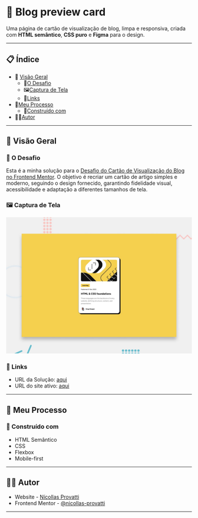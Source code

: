 # 📝 Blog preview card

Uma página de cartão de visualização de blog, limpa e responsiva, criada com **HTML semântico**, **CSS puro** e **Figma** para o design.

---

## 📋 Índice

- 📖 [Visão Geral](#visão-geral)
  - 🎯[O Desafio](#o-desafio)
  - 🖼️[Captura de Tela](#captura-de-tela)
  - 🔗[Links](#links)
- 🧠[Meu Processo](#meu-processo)
  - 🧱[Construído com](#construído-com)
- 👨‍💻[Autor](#autor)

---

## 📖 Visão Geral

### 🎯 O Desafio

Esta é a minha solução para o [Desafio do Cartão de Visualização do Blog no Frontend Mentor](https://www.frontendmentor.io/challenges/blog-preview-card-ckPaj01IcS). O objetivo é recriar um cartão de artigo simples e moderno, seguindo o design fornecido, garantindo fidelidade visual, acessibilidade e adaptação a diferentes tamanhos de tela.


### 🖼️ Captura de Tela

![captura de tela](design/preview.jpg)

### 🔗 Links

- URL da Solução: [aqui](https://github.com/nicollas-provatti/blog-preview-card)
- URL do site ativo: [aqui](https://nicollas-provatti.github.io/blog-preview-card/)

---

## 🧠 Meu Processo

### 🧱 Construído com

- HTML Semântico
- CSS
- Flexbox
- Mobile-first

---

## 👨‍💻 Autor

- Website - [Nícollas Provatti](https://single-page-developer-portfolio-yula.onrender.com/)
- Frontend Mentor - [@nicollas-provatti](https://www.frontendmentor.io/profile/nicollas-provatti)

---
